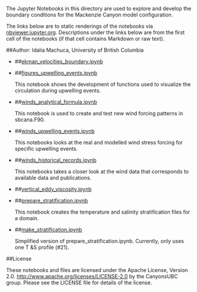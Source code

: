 The Jupyter Notebooks in this directory are used to explore and develop the boundary conditions for the Mackenzie Canyon model configuration.

The links below are to static renderings of the notebooks via
[nbviewer.jupyter.org](http://nbviewer.jupyter.org/).
Descriptions under the links below are from the first cell of the notebooks
(if that cell contains Markdown or raw text).

##Author: Idalia Machuca, University of British Columbia

* ##[ekman_velocities_boundary.ipynb](http://nbviewer.jupyter.org/urls/bitbucket.org/CanyonsUBC/mackenzie_canyon/raw/tip/conditions/notebooks/ekman_velocities_boundary.ipynb)  

* ##[figures_upwelling_events.ipynb](http://nbviewer.jupyter.org/urls/bitbucket.org/CanyonsUBC/mackenzie_canyon/raw/tip/conditions/notebooks/figures_upwelling_events.ipynb)  
    
    This notebook shows the development of functions used to visualize the circulation during upwelling events.  

* ##[winds_analytical_formula.ipynb](http://nbviewer.jupyter.org/urls/bitbucket.org/CanyonsUBC/mackenzie_canyon/raw/tip/conditions/notebooks/winds_analytical_formula.ipynb)  
    
    This notebook is used to create and test new wind forcing patterns in sbcana.F90.  

* ##[winds_upwelling_events.ipynb](http://nbviewer.jupyter.org/urls/bitbucket.org/CanyonsUBC/mackenzie_canyon/raw/tip/conditions/notebooks/winds_upwelling_events.ipynb)  
    
    This notebooks looks at the real and modelled wind stress forcing for specific upwelling events.  

* ##[winds_historical_records.ipynb](http://nbviewer.jupyter.org/urls/bitbucket.org/CanyonsUBC/mackenzie_canyon/raw/tip/conditions/notebooks/winds_historical_records.ipynb)  
    
    This notebooks takes a closer look at the wind data that corresponds to available data and publications.  

* ##[vertical_eddy_viscosity.ipynb](http://nbviewer.jupyter.org/urls/bitbucket.org/CanyonsUBC/mackenzie_canyon/raw/tip/conditions/notebooks/vertical_eddy_viscosity.ipynb)  
    

* ##[prepare_stratification.ipynb](http://nbviewer.jupyter.org/urls/bitbucket.org/CanyonsUBC/mackenzie_canyon/raw/tip/conditions/notebooks/prepare_stratification.ipynb)  
    
    This notebook creates the temperature and salinity stratification files for a domain.

* ##[make_stratification.ipynb](http://nbviewer.jupyter.org/urls/bitbucket.org/CanyonsUBC/mackenzie_canyon/raw/tip/conditions/notebooks/make_stratification.ipynb)  
    
    Simplified version of prepare_stratification.ipynb. Currently, only uses one T &S profile (#21).


##License

These notebooks and files are licensed under the Apache License, Version 2.0.
http://www.apache.org/licenses/LICENSE-2.0 by the CanyonsUBC group.
Please see the LICENSE file for details of the license.
